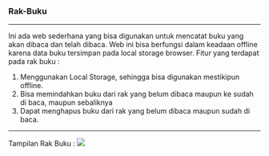 ### Rak-Buku

---
Ini ada web sederhana yang bisa digunakan untuk mencatat buku yang akan dibaca dan telah dibaca.
Web ini bisa berfungsi dalam keadaan offline karena data buku tersimpan pada local storage browser. Fitur yang terdapat pada rak buku :

1. Menggunakan Local Storage, sehingga bisa digunakan mestikipun offline.
2. Bisa memindahkan buku dari rak yang belum dibaca maupun ke sudah di baca, maupun sebaliknya
3. Dapat menghapus buku dari rak yang belum dibaca maupun sudah di baca.

---
Tampilan Rak Buku : 
<img src="https://github.com/khairulhabibie/rak-buku/blob/main/assets/doc/rak-buku.png"/>
